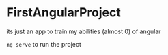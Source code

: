 # FirstAngularProject

its just an app to train my abilities (almost 0) of angular

`ng serve`
to run the project

